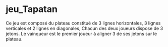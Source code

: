 # jeu_Tapatan
Ce jeu est composé du plateau constitué de 3 lignes horizontales, 3 lignes verticales et 2 lignes en diagonales, Chacun des deux joueurs dispose de 3 jetons. Le vainqueur est le premier joueur à aligner 3 de ses jetons sur le plateau.
